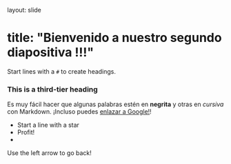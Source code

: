 layout: slide

# title: "Bienvenido a nuestro segundo diapositiva !!!"
Start lines with a `#` to create headings.

### This is a third-tier heading
Es muy fácil hacer que algunas palabras estén en **negrita** y otras en *cursiva* con Markdown. ¡Incluso puedes [enlazar a Google!](http://google.com)!

* Start a line with a star
* Profit!
* 

Use the left arrow to go back!

